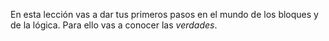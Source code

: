 En esta lección vas a dar tus primeros pasos en el mundo de los bloques y de la lógica. Para ello vas a conocer las _verdades_.